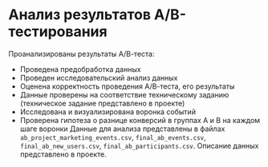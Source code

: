 # Анализ результатов А/В-тестирования
Проанализированы результаты А/В-теста:
- Проведена предобработка данных
- Проведен исследовательский анализ данных
- Оценена корректность проведения А/В-теста, его результаты
- Данные проверены на соответствие техническому заданию (техническое задание представлено в проекте)
- Исследована и визуализирована воронка событий
- Проверена гипотеза о разнице конверсий в группах A и B на каждом шаге воронки
Данные для анализа представлены в файлах `ab_project_marketing_events.csv`, `final_ab_events.csv`, `final_ab_new_users.csv`, `final_ab_participants.csv`. Описание данных представлено в проекте.